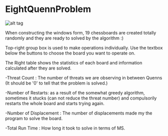 # EightQuennProblem

![alt tag](https://user-images.githubusercontent.com/66437286/176171678-fa8716c3-a1a2-4179-91bd-05cfe7639575.png)


When constructing the windows form, 19 chessboards are created totally randomly and they are ready to solved by the algorithm :)


Top-right group box is used to make operations individually. Use the textbox below the buttons to choose the board you want to operate on. 

The Right table shows the statistics of each board and information calculated after they are solved.

  -Threat Count : The number of threats we are observing in between Quenns (It should be '0' to tell that the problem is solved.)
  
  -Number of Restarts: as a result of the somewhat greedy algorithm, sometimes it stucks (can not reduce the threat number) and compulsorily restarts the whole board and starts trying again.
  
  -Number of Displacement : The number of displacements made my the program to solve the board.
  
  -Total Run Time : How long it took to solve in terms of MS.
  
